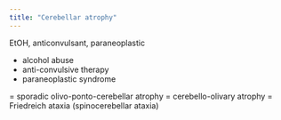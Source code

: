 ```yaml
---
title: "Cerebellar atrophy"
---
```

EtOH, anticonvulsant, paraneoplastic

- alcohol abuse
- anti-convulsive therapy
- paraneoplastic syndrome

= sporadic olivo-ponto-cerebellar atrophy
= cerebello-olivary atrophy
= Friedreich ataxia (spinocerebellar ataxia)

